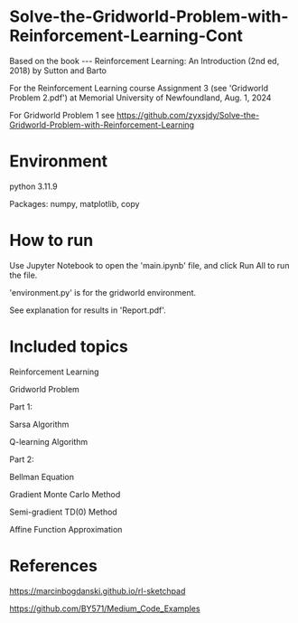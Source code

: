 # Solve-the-Gridworld-Problem-with-Reinforcement-Learning-Cont
Based on the book --- Reinforcement Learning: An Introduction (2nd ed, 2018) by Sutton and Barto

For the Reinforcement Learning course Assignment 3 (see 'Gridworld Problem 2.pdf') at Memorial University of Newfoundland, Aug. 1, 2024

For Gridworld Problem 1 see https://github.com/zyxsjdy/Solve-the-Gridworld-Problem-with-Reinforcement-Learning

# Environment
python 3.11.9

Packages: numpy, matplotlib, copy

# How to run
Use Jupyter Notebook to open the 'main.ipynb' file, and click Run All to run the file. 

'environment.py' is for the gridworld environment.

See explanation for results in 'Report.pdf'.

# Included topics
Reinforcement Learning

Gridworld Problem

Part 1:

Sarsa Algorithm

Q-learning Algorithm

Part 2:

Bellman Equation

Gradient Monte Carlo Method

Semi-gradient TD(0) Method

Affine Function Approximation

# References
https://marcinbogdanski.github.io/rl-sketchpad

https://github.com/BY571/Medium_Code_Examples
